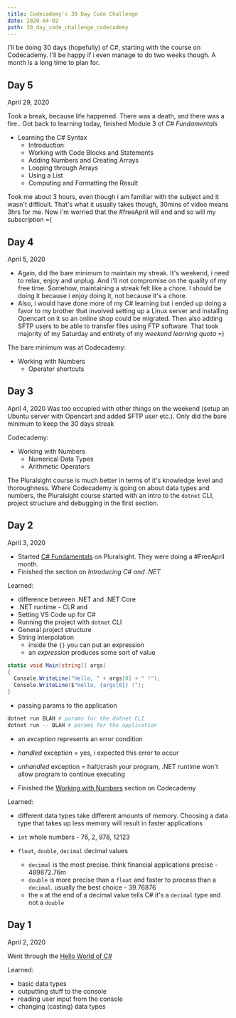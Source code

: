 ```yaml
---
title: Codecademy's 30 Day Code Challenge
date: 2020-04-02
path: 30_day_code_challenge_codecademy
---
```


I'll be doing 30 days (hopefully) of C#, starting with the course on Codecademy. I'll be happy if i even manage to do two weeks though. A month is a long time to plan for.

## Day 5

April 29, 2020

Took a break, because life happened. There was a death, and there was a fire.. Got back to learning today, finished Module 3 of _C# Fundamentals_

- Learning the C# Syntax
  - Introduction
  - Working with Code Blocks and Statements
  - Adding Numbers and Creating Arrays
  - Looping through Arrays
  - Using a List
  - Computing and Formatting the Result

Took me about 3 hours, even though i am familiar with the subject and it wasn't difficult. That's what it usually takes though, 30mins of video means 3hrs for me. Now i'm worried that the #freeApril will end and so will my subscription =(

## Day 4

April 5, 2020

- Again, did the bare minimum to maintain my streak. It's weekend, i need to relax, enjoy and unplug. And i'll not compromise on the quality of my free time. Somehow, maintaining a streak felt like a chore. I should be doing it because i enjoy doing it, not because it's a chore.
- Also, i would have done more of my C# learning but i ended up doing a favor to my brother that involved setting up a Linux server and installing Opencart on it so an online shop could be migrated. Then also adding SFTP users to be able to transfer files using FTP software. That took majority of my Saturday and entirety of my _weekend learning quota_ =)

The bare minimum was at Codecademy:

- Working with Numbers
  - Operator shortcuts

## Day 3

April 4, 2020
Was too occupied with other things on the weekend (setup an Ubuntu server with Opencart and added SFTP user etc.). Only did the bare minimum to keep the 30 days streak

Codecademy:

- Working with Numbers
  - Numerical Data Types
  - Arithmetic Operators

The Pluralsight course is much better in terms of it's knowledge level and thoroughness. Where Codecademy is going on about data types and numbers, the Pluralsight course started with an intro to the `dotnet` CLI, project structure and debugging in the first section.

## Day 2

April 3, 2020

- Started [C# Fundamentals](https://app.pluralsight.com/courses/0096b00d-2398-435a-82f7-3f5401408ab1/table-of-contents) on Pluralsight. They were doing a #FreeApril month.
- Finished the section on _Introducing C# and .NET_

Learned:

- difference between .NET and .NET Core
- .NET runtime - CLR and
- Setting VS Code up for C#
- Running the project with `dotnet` CLI
- General project structure
- String interpolation
  - inside the `{}` you can put an expression
  - an _expression_ produces some sort of value

```c#
static void Main(string[] args)
{
  Console.WriteLine("Hello, " + args[0] + " !");
  Console.WriteLine($"Hello, {args[0]} !");
}
```

- passing params to the application

```bash
dotnet run BLAH # params for the dotnet CLI
dotnet run -- BLAH # params for the application
```

- an _exception_ represents an error condition
- _handled_ exception = yes, i expected this error to occur
- _unhandled_ exception = halt/crash your program, .NET runtime won't allow program to continue executing

- Finished the [Working with Numbers](https://www.codecademy.com/courses/learn-c-sharp/lessons/csharp-working-with-numbers/) section on Codecademy

Learned:

- different data types take different amounts of memory. Choosing a data type that takes up less memory will result in faster applications

- `int` whole numbers - 76, 2, 978, 12123
- `float`, `double`, `decimal` decimal values
  - `decimal` is the most precise. think financial applications precise - 489872.76m
  - `double` is more precise than a `float` and faster to process than a `decimal`. usually the best choice - 39.76876
  - the `m` at the end of a decimal value tells C# it's a `decimal` type and not a `double`

## Day 1

April 2, 2020

Went through the [Hello World of C#](https://www.codecademy.com/learn/learn-c-sharp)

Learned:

- basic data types
- outputting stuff to the console
- reading user input from the console
- changing (casting) data types
